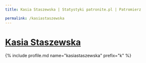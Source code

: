 ```yaml
---
title: Kasia Staszewska | Statystyki patronite.pl | Patromierz

permalink: /kasiastaszewska
---
```


# [Kasia Staszewska](https://patronite.pl/kasiastaszewska)

{% include profile.md name="kasiastaszewska" prefix="k" %}
